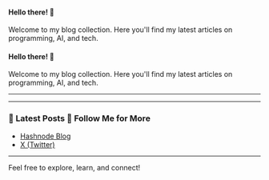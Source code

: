 #### Hello there! 👋  
Welcome to my blog collection. Here you'll find my latest articles on programming, AI, and tech.
#### Hello there! 👋  
Welcome to my blog collection. Here you'll find my latest articles on programming, AI, and tech.

---
---

### 📝 Latest Posts 🔗 Follow Me for More  
- [Hashnode Blog](https://shivankur018.hashnode.dev/)  
- [X (Twitter)](https://x.com/sdotsharma018)  

---

Feel free to explore, learn, and connect!  

